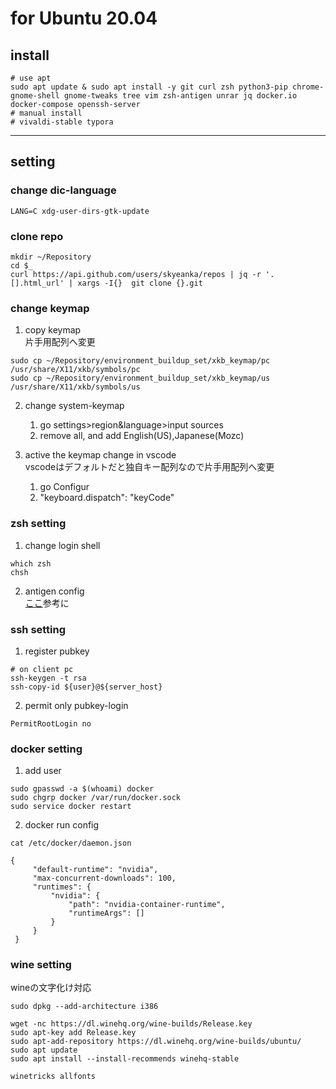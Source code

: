 # for Ubuntu 20.04

## install

```
# use apt
sudo apt update & sudo apt install -y git curl zsh python3-pip chrome-gnome-shell gnome-tweaks tree vim zsh-antigen unrar jq docker.io docker-compose openssh-server
# manual install
# vivaldi-stable typora
```
---

## setting

### change dic-language
```
LANG=C xdg-user-dirs-gtk-update
```

### clone repo
```
mkdir ~/Repository
cd $_
curl https://api.github.com/users/skyeanka/repos | jq -r '.[].html_url' | xargs -I{}  git clone {}.git
```

### change keymap

1. copy keymap  
   片手用配列へ変更
  ```
  sudo cp ~/Repository/environment_buildup_set/xkb_keymap/pc /usr/share/X11/xkb/symbols/pc
  sudo cp ~/Repository/environment_buildup_set/xkb_keymap/us /usr/share/X11/xkb/symbols/us
  ```

2. change system-keymap
    1. go settings>region&language>input sources
    2. remove all, and add English(US),Japanese(Mozc)

3. active the keymap change in vscode  
  vscodeはデフォルトだと独自キー配列なので片手用配列へ変更

    1. go Configur 
    2. "keyboard.dispatch": "keyCode"


### zsh setting
1. change login shell
```
which zsh
chsh
```
2. antigen config  
[ここ](https://qiita.com/t-yng/items/2f138968939b8f75ba6a)参考に

### ssh setting
1. register pubkey
```
# on client pc
ssh-keygen -t rsa
ssh-copy-id ${user}@${server_host}
```
2. permit only pubkey-login
```/etc/ssh/sshd_config
PermitRootLogin no
```

### docker setting
1. add user

```
sudo gpasswd -a $(whoami) docker
sudo chgrp docker /var/run/docker.sock
sudo service docker restart
```

2. docker run config

```
cat /etc/docker/daemon.json

{
     "default-runtime": "nvidia",
     "max-concurrent-downloads": 100,
     "runtimes": {
         "nvidia": {
             "path": "nvidia-container-runtime",
             "runtimeArgs": []
         }
     }
 }
```

### wine setting

wineの文字化け対応
```
sudo dpkg --add-architecture i386

wget -nc https://dl.winehq.org/wine-builds/Release.key
sudo apt-key add Release.key
sudo apt-add-repository https://dl.winehq.org/wine-builds/ubuntu/
sudo apt update
sudo apt install --install-recommends winehq-stable

winetricks allfonts
```